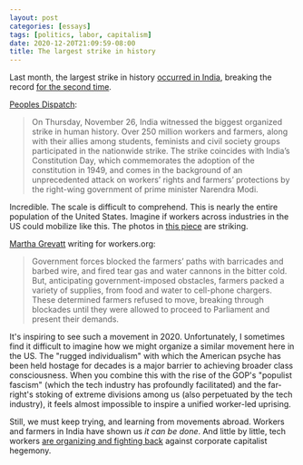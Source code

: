 ```yaml
---
layout: post
categories: [essays]
tags: [politics, labor, capitalism]
date: 2020-12-20T21:09:59-08:00
title: The largest strike in history
---
```


Last month, the largest strike in history [occurred in India](https://peoplesdispatch.org/2020/11/27/250-million-people-participate-in-nationwide-strike-in-india/), breaking the record [for the second time](https://www.workers.org/2020/12/52835/).

<!--excerpt-->

[Peoples Dispatch](https://peoplesdispatch.org/2020/11/27/250-million-people-participate-in-nationwide-strike-in-india/):

> On Thursday, November 26, India witnessed the biggest organized strike in human history. Over 250 million workers and farmers, along with their allies among students, feminists and civil society groups participated in the nationwide strike. The strike coincides with India’s Constitution Day, which commemorates the adoption of the constitution in 1949, and comes in the background of an unprecedented attack on workers’ rights and farmers’ protections by the right-wing government of prime minister Narendra Modi.

Incredible. The scale is difficult to comprehend. This is nearly the entire population of the United States. Imagine if workers across industries in the US could mobilize like this. The photos in [this piece](https://peoplesdispatch.org/2020/11/27/250-million-people-participate-in-nationwide-strike-in-india/) are striking.

[Martha Grevatt](https://www.workers.org/2020/12/52835/) writing for workers.org:

> Government forces blocked the farmers’ paths with barricades and barbed wire, and fired tear gas and water cannons in the bitter cold. But, anticipating government-imposed obstacles, farmers packed a variety of supplies, from food and water to cell-phone chargers. These determined farmers refused to move, breaking through blockades until they were allowed to proceed to Parliament and present their demands. 

It's inspiring to see such a movement in 2020. Unfortunately, I sometimes find it difficult to imagine how we might organize a similar movement here in the US. The "rugged individualism" with which the American psyche has been held hostage for decades is a major barrier to achieving broader class consciousness. When you combine this with the rise of the GOP's "populist fascism" (which the tech industry has profoundly facilitated) and the far-right's stoking of extreme divisions among us (also perpetuated by the tech industry), it feels almost impossible to inspire a unified worker-led uprising.

Still, we must keep trying, and learning from movements abroad. Workers and farmers in India have shown us *it can be done*. And little by little, tech workers [are organizing and fighting back](https://data.collectiveaction.tech) against corporate capitalist hegemony.
